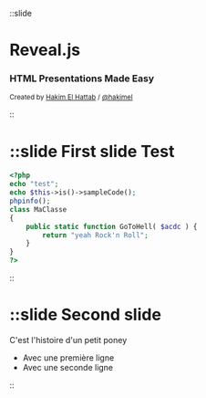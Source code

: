 ::slide
<h1>Reveal.js</h1>
<h3>HTML Presentations Made Easy</h3>
<p>
	<small>Created by <a href="http://hakim.se">Hakim El Hattab</a> / <a href="http://twitter.com/hakimel">@hakimel</a></small>
</p>
::

::slide
First slide Test
================

```php
<?php
echo "test";
echo $this->is()->sampleCode();
phpinfo();
class MaClasse
{
    public static function GoToHell( $acdc ) {
        return "yeah Rock'n Roll";
    }
}
?>
```
::

::slide
Second slide
============

C'est l'histoire d'un petit poney

* Avec une première ligne
* Avec une seconde ligne

::